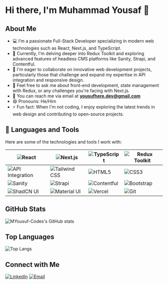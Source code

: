 # Hi there, I'm Muhammad Yousaf 👋

## About Me

- 💻 I’m a passionate Full-Stack Developer specializing in modern web technologies such as React, Next.js, and TypeScript.
- 🌱 Currently, I'm delving deeper into Redux Toolkit and exploring advanced features of headless CMS platforms like Sanity, Strapi, and Contentful.
- 👯 I'm eager to collaborate on innovative web development projects, particularly those that challenge and expand my expertise in API integration and responsive design.
- 💬 Feel free to ask me about front-end development, state management with Redux, or any challenges you're facing with Next.js.
- 👭 You can reach me via email at **yousufhere.dev@gmail.com**
- 😄 Pronouns: He/Him
- ⚡ Fun fact: When I'm not coding, I enjoy exploring the latest trends in web design and contributing to open-source projects.

## 🚀 Languages and Tools  

Here are some of the technologies and tools I work with:  

| ![React](https://img.shields.io/badge/-React-61DAFB?style=flat-square&logo=react&logoColor=black) | ![Next.js](https://img.shields.io/badge/-Next.js-000000?style=flat-square&logo=next.js&logoColor=white) | ![TypeScript](https://img.shields.io/badge/-TypeScript-3178C6?style=flat-square&logo=typescript&logoColor=white) | ![Redux Toolkit](https://img.shields.io/badge/-Redux%20Toolkit-764ABC?style=flat-square&logo=redux&logoColor=white) |
|---|---|---|---|
| ![API Integration](https://img.shields.io/badge/-API%20Integration-FF6F00?style=flat-square&logo=api&logoColor=white) | ![Tailwind CSS](https://img.shields.io/badge/-Tailwind%20CSS-38B2AC?style=flat-square&logo=tailwind-css&logoColor=white) | ![HTML5](https://img.shields.io/badge/-HTML5-E34F26?style=flat-square&logo=html5&logoColor=white) | ![CSS3](https://img.shields.io/badge/-CSS3-1572B6?style=flat-square&logo=css3&logoColor=white) |
| ![Sanity](https://img.shields.io/badge/-Sanity-F03E2F?style=flat-square&logo=sanity&logoColor=white) | ![Strapi](https://img.shields.io/badge/-Strapi-2F2E8B?style=flat-square&logo=strapi&logoColor=white) | ![Contentful](https://img.shields.io/badge/-Contentful-2478CC?style=flat-square&logo=contentful&logoColor=white) | ![Bootstrap](https://img.shields.io/badge/-Bootstrap-7952B3?style=flat-square&logo=bootstrap&logoColor=white) |
| ![ShadCN UI](https://img.shields.io/badge/-ShadCN%20UI-000000?style=flat-square&logo=shadcn&logoColor=white) | ![Material UI](https://img.shields.io/badge/-Material%20UI-007FFF?style=flat-square&logo=mui&logoColor=white) | ![Vercel](https://img.shields.io/badge/-Vercel-000000?style=flat-square&logo=vercel&logoColor=white) | ![Git](https://img.shields.io/badge/-Git-F05032?style=flat-square&logo=git&logoColor=white) |

## GitHub Stats

![MYousuf-Codes's GitHub stats](https://github-readme-stats.vercel.app/api?username=MYousuf-Codes&show_icons=true&theme=radical)

## Top Languages

![Top Langs](https://github-readme-stats.vercel.app/api/top-langs/?username=MYousuf-Codes&layout=compact&theme=radical)

## Connect with Me

[![LinkedIn](https://img.shields.io/badge/-LinkedIn-0A66C2?style=flat-square&logo=linkedin&logoColor=white)](https://www.linkedin.com/in/myousuf-codes)
[![Email](https://img.shields.io/badge/-Email-D14836?style=flat-square&logo=gmail&logoColor=white)](mailto:yousufhere.dev@gmail.com)
